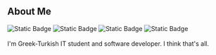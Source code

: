 ## About Me
![Static Badge](https://img.shields.io/badge/student-IT-green)
![Static Badge](https://img.shields.io/badge/using-macOS-lightblue)
![Static Badge](https://img.shields.io/badge/language-C%2B%2B-blue)
![Static Badge](https://img.shields.io/badge/stable-no-red)
<br>
<br>
I'm Greek-Turkish IT student and software developer. I think that's all.
